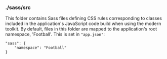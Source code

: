 ### ./sass/src

This folder contains Sass files defining CSS rules corresponding to classes
included in the application's JavaScript code build when using the modern toolkit.
By default, files in this folder are mapped to the application's root namespace, 'Football'.
This is set in `"app.json"`:

    "sass": {
        "namespace": "Football"
    }
